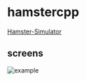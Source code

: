 # hamstercpp

[Hamster-Simulator](http://www.java-hamster-modell.de/simulator.html)

## screens

![example](screens/showcase.gif)
